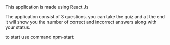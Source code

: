This application is made using React.Js

The application consist of 3 questions. you can take the quiz and at the end it will show you the number of correct and incorrect answers along with your status.

to start use command npm-start
